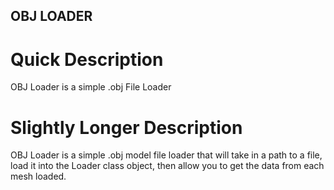 ## OBJ LOADER

# Quick Description

OBJ Loader is a simple .obj File Loader

# Slightly Longer Description

OBJ Loader is a simple .obj model file loader that will take in a path to a file, load it into the Loader class object, then allow you to get the data from each mesh loaded.